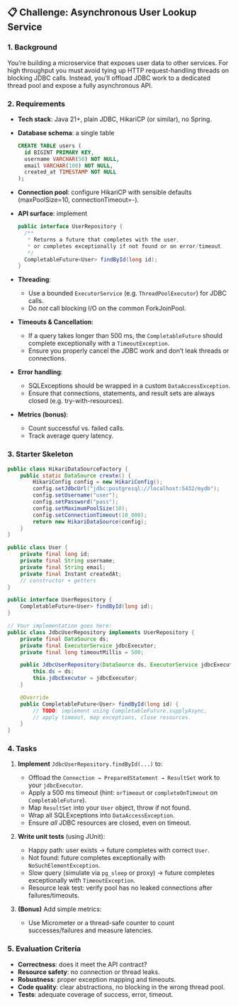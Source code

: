 ## 📋 Challenge: Asynchronous User Lookup Service

### 1. Background

You’re building a microservice that exposes user data to other services. For high throughput you must avoid tying up HTTP request-handling threads on blocking JDBC calls. Instead, you’ll offload JDBC work to a dedicated thread pool and expose a fully asynchronous API.

### 2. Requirements

* **Tech stack**: Java 21+, plain JDBC, HikariCP (or similar), no Spring.

* **Database schema**: a single table

  ```sql
  CREATE TABLE users (
    id BIGINT PRIMARY KEY,
    username VARCHAR(50) NOT NULL,
    email VARCHAR(100) NOT NULL,
    created_at TIMESTAMP NOT NULL
  );
  ```

* **Connection pool**: configure HikariCP with sensible defaults (maxPoolSize=10, connectionTimeout=-).

* **API surface**: implement

  ```java
  public interface UserRepository {
    /**  
     * Returns a future that completes with the user,  
     * or completes exceptionally if not found or on error/timeout.  
     */
    CompletableFuture<User> findById(long id);
  }
  ```

* **Threading**:
    * Use a bounded `ExecutorService` (e.g. `ThreadPoolExecutor`) for JDBC calls.
    * Do *not* call blocking I/O on the common ForkJoinPool.

* **Timeouts & Cancellation**:
    * If a query takes longer than 500 ms, the `CompletableFuture` should complete exceptionally with a `TimeoutException`.
    * Ensure you properly cancel the JDBC work and don’t leak threads or connections.

* **Error handling**:
    * SQLExceptions should be wrapped in a custom `DataAccessException`.
    * Ensure that connections, statements, and result sets are always closed (e.g. try-with-resources).

* **Metrics (bonus)**:
    * Count successful vs. failed calls.
    * Track average query latency.

### 3. Starter Skeleton

```java
public class HikariDataSourceFactory {
    public static DataSource create() {
        HikariConfig config = new HikariConfig();
        config.setJdbcUrl("jdbc:postgresql://localhost:5432/mydb");
        config.setUsername("user");
        config.setPassword("pass");
        config.setMaximumPoolSize(10);
        config.setConnectionTimeout(10_000);
        return new HikariDataSource(config);
    }
}

public class User {
    private final long id;
    private final String username;
    private final String email;
    private final Instant createdAt;
    // constructor + getters
}

public interface UserRepository {
    CompletableFuture<User> findById(long id);
}

// Your implementation goes here:
public class JdbcUserRepository implements UserRepository {
    private final DataSource ds;
    private final ExecutorService jdbcExecutor;
    private final long timeoutMillis = 500;

    public JdbcUserRepository(DataSource ds, ExecutorService jdbcExecutor) {
        this.ds = ds;
        this.jdbcExecutor = jdbcExecutor;
    }

    @Override
    public CompletableFuture<User> findById(long id) {
        // TODO: implement using CompletableFuture.supplyAsync,
        // apply timeout, map exceptions, close resources.
    }
}
```

### 4. Tasks

1. **Implement** `JdbcUserRepository.findById(...)` to:

    * Offload the `Connection → PreparedStatement → ResultSet` work to your `jdbcExecutor`.
    * Apply a 500 ms timeout (hint: `orTimeout` or `completeOnTimeout` on `CompletableFuture`).
    * Map `ResultSet` into your `User` object, throw if not found.
    * Wrap all SQLExceptions into `DataAccessException`.
    * Ensure *all* JDBC resources are closed, even on timeout.

2. **Write unit tests** (using JUnit):

    * Happy path: user exists → future completes with correct `User`.
    * Not found: future completes exceptionally with `NoSuchElementException`.
    * Slow query (simulate via `pg_sleep` or proxy) → future completes exceptionally with `TimeoutException`.
    * Resource leak test: verify pool has no leaked connections after failures/timeouts.

3. **(Bonus)** Add simple metrics:

    * Use Micrometer or a thread-safe counter to count successes/failures and measure latencies.

### 5. Evaluation Criteria

* **Correctness**: does it meet the API contract?
* **Resource safety**: no connection or thread leaks.
* **Robustness**: proper exception mapping and timeouts.
* **Code quality**: clear abstractions, no blocking in the wrong thread pool.
* **Tests**: adequate coverage of success, error, timeout.

